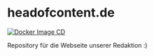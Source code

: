 # headofcontent.de

[![Docker Image CD](https://github.com/KonstntinM/headofcontent.de/actions/workflows/docker-image.yml/badge.svg)](https://github.com/KonstntinM/headofcontent.de/actions/workflows/docker-image.yml)

Repository für die Webseite unserer Redaktion :)
